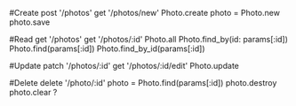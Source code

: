 #Create
    post '/photos'
    get '/photos/new'
    Photo.create
    photo = Photo.new
    photo.save

#Read
    get '/photos'
    get '/photos/:id'
    Photo.all
    Photo.find_by(id: params[:id])
    Photo.find(params[:id])
    Photo.find_by_id(params[:id])

#Update
    patch '/photos/:id'
    get '/photos/:id/edit'
    Photo.update

#Delete
    delete '/photo/:id'
    photo = Photo.find(params[:id])
    photo.destroy
    photo.clear ?


